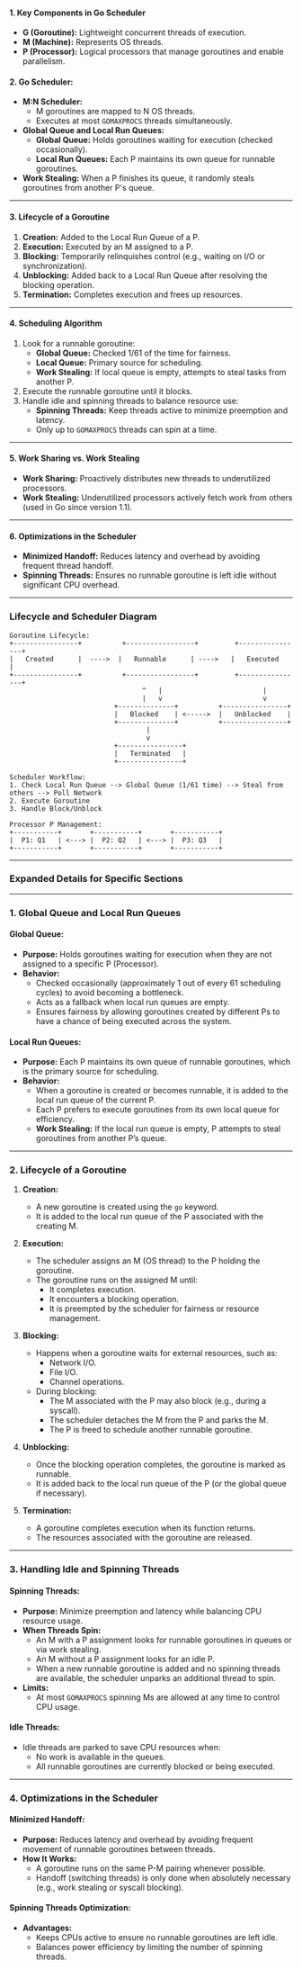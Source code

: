 
#### **1. Key Components in Go Scheduler**

- **G (Goroutine):** Lightweight concurrent threads of execution.
- **M (Machine):** Represents OS threads.
- **P (Processor):** Logical processors that manage goroutines and enable parallelism.

#### **2. Go Scheduler:**

- **M:N Scheduler:**
    - M goroutines are mapped to N OS threads.
    - Executes at most `GOMAXPROCS` threads simultaneously.
- **Global Queue and Local Run Queues:**
    - **Global Queue:** Holds goroutines waiting for execution (checked occasionally).
    - **Local Run Queues:** Each P maintains its own queue for runnable goroutines.
- **Work Stealing:** When a P finishes its queue, it randomly steals goroutines from another P's queue.

---

#### **3. Lifecycle of a Goroutine**

1. **Creation:** Added to the Local Run Queue of a P.
2. **Execution:** Executed by an M assigned to a P.
3. **Blocking:** Temporarily relinquishes control (e.g., waiting on I/O or synchronization).
4. **Unblocking:** Added back to a Local Run Queue after resolving the blocking operation.
5. **Termination:** Completes execution and frees up resources.

---

#### **4. Scheduling Algorithm**

1. Look for a runnable goroutine:
    - **Global Queue:** Checked 1/61 of the time for fairness.
    - **Local Queue:** Primary source for scheduling.
    - **Work Stealing:** If local queue is empty, attempts to steal tasks from another P.
2. Execute the runnable goroutine until it blocks.
3. Handle idle and spinning threads to balance resource use:
    - **Spinning Threads:** Keep threads active to minimize preemption and latency.
    - Only up to `GOMAXPROCS` threads can spin at a time.

---

#### **5. Work Sharing vs. Work Stealing**

- **Work Sharing:** Proactively distributes new threads to underutilized processors.
- **Work Stealing:** Underutilized processors actively fetch work from others (used in Go since version 1.1).

---

#### **6. Optimizations in the Scheduler**

- **Minimized Handoff:** Reduces latency and overhead by avoiding frequent thread handoff.
- **Spinning Threads:** Ensures no runnable goroutine is left idle without significant CPU overhead.

---

### **Lifecycle and Scheduler Diagram**

```plaintext
Goroutine Lifecycle:
+----------------+          +-----------------+         +----------------+
|   Created      |  ---->  |   Runnable      | ---->   |   Executed      |
+----------------+          +-----------------+         +----------------+
                                 ^   |                         |
                                 |   v                         v
                          +--------------+          +----------------+
                          |   Blocked    | <----->  |   Unblocked    |
                          +--------------+          +----------------+
                                  |
                                  v
                          +----------------+
                          |   Terminated   |
                          +----------------+

Scheduler Workflow:
1. Check Local Run Queue --> Global Queue (1/61 time) --> Steal from others --> Poll Network
2. Execute Goroutine
3. Handle Block/Unblock

Processor P Management:
+-----------+       +-----------+       +-----------+
|  P1: Q1   | <---> |  P2: Q2   | <---> |  P3: Q3   |
+-----------+       +-----------+       +-----------+
```

---
### Expanded Details for Specific Sections

---

### **1. Global Queue and Local Run Queues**

#### **Global Queue:**

- **Purpose:** Holds goroutines waiting for execution when they are not assigned to a specific P (Processor).
- **Behavior:**
    - Checked occasionally (approximately 1 out of every 61 scheduling cycles) to avoid becoming a bottleneck.
    - Acts as a fallback when local run queues are empty.
    - Ensures fairness by allowing goroutines created by different Ps to have a chance of being executed across the system.

#### **Local Run Queues:**

- **Purpose:** Each P maintains its own queue of runnable goroutines, which is the primary source for scheduling.
- **Behavior:**
    - When a goroutine is created or becomes runnable, it is added to the local run queue of the current P.
    - Each P prefers to execute goroutines from its own local queue for efficiency.
    - **Work Stealing:** If the local run queue is empty, P attempts to steal goroutines from another P’s queue.

---

### **2. Lifecycle of a Goroutine**

1. **Creation:**
    
    - A new goroutine is created using the `go` keyword.
    - It is added to the local run queue of the P associated with the creating M.
2. **Execution:**
    
    - The scheduler assigns an M (OS thread) to the P holding the goroutine.
    - The goroutine runs on the assigned M until:
        - It completes execution.
        - It encounters a blocking operation.
        - It is preempted by the scheduler for fairness or resource management.
3. **Blocking:**
    
    - Happens when a goroutine waits for external resources, such as:
        - Network I/O.
        - File I/O.
        - Channel operations.
    - During blocking:
        - The M associated with the P may also block (e.g., during a syscall).
        - The scheduler detaches the M from the P and parks the M.
        - The P is freed to schedule another runnable goroutine.
4. **Unblocking:**
    
    - Once the blocking operation completes, the goroutine is marked as runnable.
    - It is added back to the local run queue of the P (or the global queue if necessary).
5. **Termination:**
    
    - A goroutine completes execution when its function returns.
    - The resources associated with the goroutine are released.

---

### **3. Handling Idle and Spinning Threads**

#### **Spinning Threads:**

- **Purpose:** Minimize preemption and latency while balancing CPU resource usage.
- **When Threads Spin:**
    - An M with a P assignment looks for runnable goroutines in queues or via work stealing.
    - An M without a P assignment looks for an idle P.
    - When a new runnable goroutine is added and no spinning threads are available, the scheduler unparks an additional thread to spin.
- **Limits:**
    - At most `GOMAXPROCS` spinning Ms are allowed at any time to control CPU usage.

#### **Idle Threads:**

- Idle threads are parked to save CPU resources when:
    - No work is available in the queues.
    - All runnable goroutines are currently blocked or being executed.

---

### **4. Optimizations in the Scheduler**

#### **Minimized Handoff:**

- **Purpose:** Reduces latency and overhead by avoiding frequent movement of runnable goroutines between threads.
- **How It Works:**
    - A goroutine runs on the same P-M pairing whenever possible.
    - Handoff (switching threads) is only done when absolutely necessary (e.g., work stealing or syscall blocking).

#### **Spinning Threads Optimization:**

- **Advantages:**
    - Keeps CPUs active to ensure no runnable goroutines are left idle.
    - Balances power efficiency by limiting the number of spinning threads.
